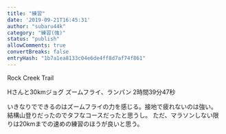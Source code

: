 ```yaml
---
title: "練習"
date: '2019-09-21T16:45:31'
author: "subaru44k"
category: "練習(強)"
status: "publish"
allowComments: true
convertBreaks: false
entryHash: "1b7a1ea8133c04e6de4ff8d7af74f861"
---
```

Rock Creek Trail

Hさんと30kmジョグ
ズームフライ、ランパン
2時間39分47秒

いきなりでできるのはズームフライの力を感じる。接地で疲れないのは強い。
結構山登りだったのでタフなコースだったと思うし。
ただ、マラソンしない限りは20kmまでの速めの練習のほうが良いと思う。
